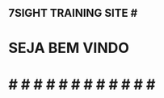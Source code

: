 ## 7SIGHT TRAINING SITE # #
#                         #
#     SEJA BEM VINDO      #
#                         # 
# # # # # # # # # # # # # #
